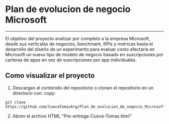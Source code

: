 # Plan de evolucion de negocio Microsoft
----------------------------
El objetivo del proyecto analizar por completo a la empresa Microsoft, desde sus verticales de negocios, benchmark, KPIs y metricas hasta el desarrollo del diseño de un experimento para evaluar como afectaria en Microsoft un nuevo tipo de modelo de negocio basado en suscripciones por carteras de apps en vez de suscripciones por app individuales.

## Como visualizar el proyecto
1. Descargan el contenido del repositorio o clonan el repositorio en un directorio con:
copy:
``` 
git clone https://github.com/CuevaTomasArg/Plan_de_evolucion_de_negocio_Microsoft
``` 
2. Abren el archivo HTML "Pre-entrega-Cueva-Tomas.html"
